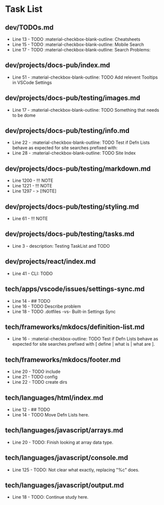 # Task List

## dev/TODOs.md
+ Line 13 - TODO :material-checkbox-blank-outline: Cheatsheets
+ Line 15 - TODO :material-checkbox-blank-outline: Mobile Search
+ Line 17 - TODO :material-checkbox-blank-outline: Search Problems:

## dev/projects/docs-pub/index.md
+ Line 51 - :material-checkbox-blank-outline: TODO Add relevent Tooltips in VSCode Settings

## dev/projects/docs-pub/testing/images.md
+ Line 17 - :material-checkbox-blank-outline: TODO Something that needs to be dome

## dev/projects/docs-pub/testing/info.md
+ Line 22 - :material-checkbox-blank-outline: TODO Test if Defn Lists behave as expected for site searches prefixed with:
+ Line 28 - :material-checkbox-blank-outline: TODO Site Index

## dev/projects/docs-pub/testing/markdown.md
+ Line 1200 - !!! NOTE
+ Line 1221 - !!! NOTE
+ Line 1297 - > [!NOTE]

## dev/projects/docs-pub/testing/styling.md
+ Line 61 - !!! NOTE

## dev/projects/docs-pub/testing/tasks.md
+ Line 3 - description: Testing TaskList and TODO

## dev/projects/react/index.md
+ Line 41 - CLI: TODO

## tech/apps/vscode/issues/settings-sync.md
+ Line 14 - ## TODO
+ Line 16 - TODO Describe problem
+ Line 18 - TODO .dotfiles -vs- Built-in Settings Sync

## tech/frameworks/mkdocs/definition-list.md
+ Line 16 - :material-checkbox-outline: TODO Test if Defn Lists behave as expected for site searches prefixed with [ define | what is | what are ].

## tech/frameworks/mkdocs/footer.md
+ Line 20 - TODO include
+ Line 21 - TODO config
+ Line 22 - TODO create dirs

## tech/languages/html/index.md
+ Line 12 - ## TODO
+ Line 14 - TODO Move Defn Lists here.

## tech/languages/javascript/arrays.md
+ Line 20 - TODO: Finish looking at array data type.

## tech/languages/javascript/console.md
+ Line 125 - TODO: Not clear what exactly, replacing "%c" does.

## tech/languages/javascript/output.md
+ Line 18 - TODO: Continue study here.

